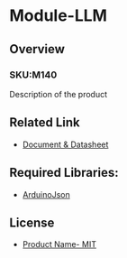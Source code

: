 # Module-LLM

## Overview

### SKU:M140

Description of the product

## Related Link

- [Document & Datasheet](https://docs.m5stack.com/en/unit/product_Link)

## Required Libraries:

- [ArduinoJson](https://github.com/bblanchon/ArduinoJson)

## License

- [Product Name- MIT](LICENSE)
